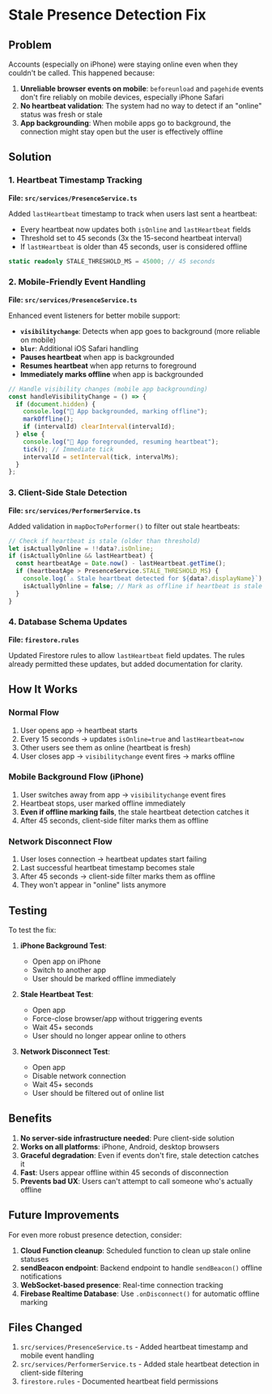 # Stale Presence Detection Fix

## Problem
Accounts (especially on iPhone) were staying online even when they couldn't be called. This happened because:

1. **Unreliable browser events on mobile**: `beforeunload` and `pagehide` events don't fire reliably on mobile devices, especially iPhone Safari
2. **No heartbeat validation**: The system had no way to detect if an "online" status was fresh or stale
3. **App backgrounding**: When mobile apps go to background, the connection might stay open but the user is effectively offline

## Solution

### 1. Heartbeat Timestamp Tracking
**File: `src/services/PresenceService.ts`**

Added `lastHeartbeat` timestamp to track when users last sent a heartbeat:
- Every heartbeat now updates both `isOnline` and `lastHeartbeat` fields
- Threshold set to 45 seconds (3x the 15-second heartbeat interval)
- If `lastHeartbeat` is older than 45 seconds, user is considered offline

```typescript
static readonly STALE_THRESHOLD_MS = 45000; // 45 seconds
```

### 2. Mobile-Friendly Event Handling
**File: `src/services/PresenceService.ts`**

Enhanced event listeners for better mobile support:

- **`visibilitychange`**: Detects when app goes to background (more reliable on mobile)
- **`blur`**: Additional iOS Safari handling
- **Pauses heartbeat** when app is backgrounded
- **Resumes heartbeat** when app returns to foreground
- **Immediately marks offline** when app is backgrounded

```typescript
// Handle visibility changes (mobile app backgrounding)
const handleVisibilityChange = () => {
  if (document.hidden) {
    console.log("📱 App backgrounded, marking offline");
    markOffline();
    if (intervalId) clearInterval(intervalId);
  } else {
    console.log("📱 App foregrounded, resuming heartbeat");
    tick(); // Immediate tick
    intervalId = setInterval(tick, intervalMs);
  }
};
```

### 3. Client-Side Stale Detection
**File: `src/services/PerformerService.ts`**

Added validation in `mapDocToPerformer()` to filter out stale heartbeats:

```typescript
// Check if heartbeat is stale (older than threshold)
let isActuallyOnline = !!data?.isOnline;
if (isActuallyOnline && lastHeartbeat) {
  const heartbeatAge = Date.now() - lastHeartbeat.getTime();
  if (heartbeatAge > PresenceService.STALE_THRESHOLD_MS) {
    console.log(`⚠️ Stale heartbeat detected for ${data?.displayName}`);
    isActuallyOnline = false; // Mark as offline if heartbeat is stale
  }
}
```

### 4. Database Schema Updates
**File: `firestore.rules`**

Updated Firestore rules to allow `lastHeartbeat` field updates. The rules already permitted these updates, but added documentation for clarity.

## How It Works

### Normal Flow
1. User opens app → heartbeat starts
2. Every 15 seconds → updates `isOnline=true` and `lastHeartbeat=now`
3. Other users see them as online (heartbeat is fresh)
4. User closes app → `visibilitychange` event fires → marks offline

### Mobile Background Flow (iPhone)
1. User switches away from app → `visibilitychange` event fires
2. Heartbeat stops, user marked offline immediately
3. **Even if offline marking fails**, the stale heartbeat detection catches it
4. After 45 seconds, client-side filter marks them as offline

### Network Disconnect Flow
1. User loses connection → heartbeat updates start failing
2. Last successful heartbeat timestamp becomes stale
3. After 45 seconds → client-side filter marks them as offline
4. They won't appear in "online" lists anymore

## Testing

To test the fix:

1. **iPhone Background Test**:
   - Open app on iPhone
   - Switch to another app
   - User should be marked offline immediately

2. **Stale Heartbeat Test**:
   - Open app
   - Force-close browser/app without triggering events
   - Wait 45+ seconds
   - User should no longer appear online to others

3. **Network Disconnect Test**:
   - Open app
   - Disable network connection
   - Wait 45+ seconds
   - User should be filtered out of online list

## Benefits

1. **No server-side infrastructure needed**: Pure client-side solution
2. **Works on all platforms**: iPhone, Android, desktop browsers
3. **Graceful degradation**: Even if events don't fire, stale detection catches it
4. **Fast**: Users appear offline within 45 seconds of disconnection
5. **Prevents bad UX**: Users can't attempt to call someone who's actually offline

## Future Improvements

For even more robust presence detection, consider:

1. **Cloud Function cleanup**: Scheduled function to clean up stale online statuses
2. **sendBeacon endpoint**: Backend endpoint to handle `sendBeacon()` offline notifications
3. **WebSocket-based presence**: Real-time connection tracking
4. **Firebase Realtime Database**: Use `.onDisconnect()` for automatic offline marking

## Files Changed

1. `src/services/PresenceService.ts` - Added heartbeat timestamp and mobile event handling
2. `src/services/PerformerService.ts` - Added stale heartbeat detection in client-side filtering
3. `firestore.rules` - Documented heartbeat field permissions

